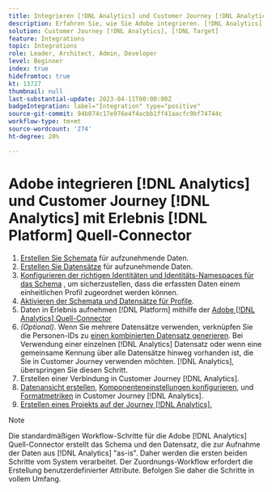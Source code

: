 ```yaml
---
title: Integrieren [!DNL Analytics] und Customer Journey [!DNL Analytics] mit Erlebnis [!DNL Platform] Quell-Connector-Tutorial
description: Erfahren Sie, wie Sie Adobe integrieren. [!DNL Analytics] mit Customer Journey [!DNL Analytics] Verwenden des Erlebnisses [!DNL Platform] Quell-Connector.
solution: Customer Journey [!DNL Analytics], [!DNL Target]
feature: Integrations
topic: Integrations
role: Leader, Architect, Admin, Developer
level: Beginner
index: true
hidefromtoc: true
kt: 13727
thumbnail: null
last-substantial-update: 2023-04-11T00:00:00Z
badgeIntegration: label="Integration" type="positive"
source-git-commit: 94b074c17e976e4f4acbb1ff41aacfc9bf74744c
workflow-type: tm+mt
source-wordcount: '274'
ht-degree: 20%

---
```



# Adobe integrieren [!DNL Analytics] und Customer Journey [!DNL Analytics] mit Erlebnis [!DNL Platform] Quell-Connector

<ol>
    <li><a href="https://experienceleague.adobe.com/?lang=de#dashboard/learning" _target="_blank" rel="noopener noreferrer">Erstellen Sie Schemata</a> für aufzunehmende Daten.</li>
    <li><a href="https://experienceleague.adobe.com/docs/platform-learn/tutorials/data-ingestion/create-datasets-and-ingest-data.html?lang=de" _target="_blank" rel="noopener noreferrer">Erstellen Sie Datensätze</a> für aufzunehmende Daten.</a></li>
    <li><a href="https://experienceleague.adobe.com/docs/platform-learn/tutorials/identities/label-ingest-and-verify-identity-data.html?lang=en" _target="_blank" rel="noopener noreferrer">Konfigurieren der richtigen Identitäten und Identitäts-Namespaces für das Schema</a> , um sicherzustellen, dass die erfassten Daten einem einheitlichen Profil zugeordnet werden können.</li> 
    <li><a href="https://experienceleague.adobe.com/docs/platform-learn/tutorials/profiles/bring-data-into-the-real-time-customer-profile.html?lang=de" _target="_blank" rel="noopener noreferrer">Aktivieren der Schemata und Datensätze für Profile</a>.</li>
    <li>Daten in Erlebnis aufnehmen [!DNL Platform] mithilfe der <a href="https://experienceleague.adobe.com/docs/platform-learn/tutorials/sources/ingest-data-from-adobe-analytics.html?lang=de" _target="_blank" rel="noopener noreferrer">Adobe [!DNL Analytics] Quell-Connector</a></li>
    <li><i>(Optional)</i>. Wenn Sie mehrere Datensätze verwenden, verknüpfen Sie die Personen-IDs zu <a href="https://experienceleague.adobe.com/docs/analytics-platform/using/cja-connections/combined-dataset.html" _target="_blank" rel="noopener noreferrer">einen kombinierten Datensatz generieren</a>. Bei Verwendung einer einzelnen [!DNL Analytics] Datensatz oder wenn eine gemeinsame Kennung über alle Datensätze hinweg vorhanden ist, die Sie in Customer Journey verwenden möchten. [!DNL Analytics], überspringen Sie diesen Schritt.</li>
    <li><a href="https://experienceleague.adobe.com/docs/customer-journey-analytics-learn/tutorials/connections/connecting-customer-journey-analytics-to-data-sources-in-platform.html?lang=de" _target="_blank" rel="noopener noreferrer"></a>Erstellen einer Verbindung in Customer Journey [!DNL Analytics].</li>
    <li><a href="https://experienceleague.adobe.com/docs/customer-journey-analytics-learn/tutorials/data-views/basic-configuration-for-data-views.html" _target="_blank" rel="noopener noreferrer">Datenansicht erstellen</a>, <a href="https://experienceleague.adobe.com/docs/customer-journey-analytics-learn/tutorials/data-views/configuring-component-settings-in-data-views.html" _target="_blank" rel="noopener noreferrer">Komponenteneinstellungen konfigurieren</a>, und <a href="https://experienceleague.adobe.com/docs/customer-journey-analytics-learn/tutorials/data-views/formatting-metrics-in-data-views.html" _target="_blank" rel="noopener noreferrer">Formatmetriken</a> in Customer Journey [!DNL Analytics].
    <li><a href="https://experienceleague.adobe.com/docs/customer-journey-analytics-learn/tutorials/analysis-workspace/workspace-projects/build-a-new-project.html" _target="_blank" rel="noopener noreferrer">Erstellen eines Projekts auf der Journey [!DNL Analytics].</a></li>
</ol>

>[!NOTE]
>
>Die standardmäßigen Workflow-Schritte für die Adobe [!DNL Analytics] Quell-Connector erstellt das Schema und den Datensatz, die zur Aufnahme der Daten aus [!DNL Analytics] &quot;as-is&quot;. Daher werden die ersten beiden Schritte vom System verarbeitet. Der Zuordnungs-Workflow erfordert die Erstellung benutzerdefinierter Attribute. Befolgen Sie daher die Schritte in vollem Umfang.
